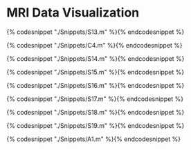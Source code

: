 # MRI Data Visualization 

{% codesnippet "./Snippets/S13.m" %}{% endcodesnippet %}

{% codesnippet "./Snippets/C4.m" %}{% endcodesnippet %}

{% codesnippet "./Snippets/S14.m" %}{% endcodesnippet %}



{% codesnippet "./Snippets/S15.m" %}{% endcodesnippet %}

{% codesnippet "./Snippets/S16.m" %}{% endcodesnippet %}

{% codesnippet "./Snippets/S17.m" %}{% endcodesnippet %}

{% codesnippet "./Snippets/S18.m" %}{% endcodesnippet %}

{% codesnippet "./Snippets/S19.m" %}{% endcodesnippet %}

{% codesnippet "./Snippets/A1.m" %}{% endcodesnippet %}
